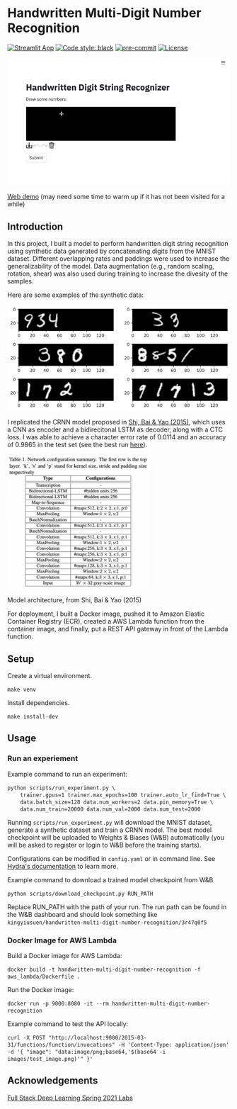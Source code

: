 # Handwritten Multi-Digit Number Recognition

[![Streamlit App](https://static.streamlit.io/badges/streamlit_badge_black_white.svg)](https://share.streamlit.io/kingyiusuen/handwritten-multi-digit-number-recognition/streamlit/app.py)
[![Code style: black](https://img.shields.io/badge/code%20style-black-000000.svg)](https://github.com/psf/black)
[![pre-commit](https://img.shields.io/badge/pre--commit-enabled-brightgreen?logo=pre-commit&logoColor=white)](https://github.com/kingyiusuen/handwritten-digit-string-recognition/blob/master/.pre-commit-config.yaml)
[![License](https://img.shields.io/github/license/kingyiusuen/handwritten-digit-string-recognition)](https://github.com/kingyiusuen/handwritten-digit-string-recognition/blob/master/LICENSE)

![Screenshot](images/screenshot.gif)

[Web demo](https://share.streamlit.io/kingyiusuen/handwritten-multi-digit-number-recognition/streamlit/app.py) (may need some time to warm up if it has not been visited for a while)

## Introduction

In this project, I built a model to perform handwritten digit string recognition using synthetic data generated by concatenating digits from the MNIST dataset. Different overlapping rates and paddings were used to increase the generalizability of the model. Data augmentation (e.g., random scaling, rotation, shear) was also used during training to increase the divesity of the samples.

Here are some examples of the synthetic data:

![Synthetic Data](images/synthetic_data.png)

I replicated the CRNN model proposed in [Shi, Bai & Yao (2015)](https://arxiv.org/pdf/1507.05717.pdf), which uses a CNN as encoder and a bidirecitonal LSTM as decoder, along with a CTC loss. I was able to achieve a character error rate of 0.0114 and an accuracy of 0.9865 in the test set (see the best run [here](https://wandb.ai/kingyiusuen/handwritten-multi-digit-number-recognition/runs/3r47q0f5/)).

<img src="images/model_architecture.png" alt="Model Architecture" width="320">

Model architecture, from Shi, Bai & Yao (2015)

For deployment, I built a Docker image, pushed it to Amazon Elastic Container Registry (ECR), created a AWS Lambda function from the container image, and finally, put a REST API gateway in front of the Lambda function.

## Setup

Create a virtual environment.

```
make venv
```

Install dependencies.

```
make install-dev
```

## Usage

### Run an experiement

Example command to run an experiment:

```
python scripts/run_experiment.py \
    trainer.gpus=1 trainer.max_epochs=100 trainer.auto_lr_find=True \
    data.batch_size=128 data.num_workers=2 data.pin_memory=True \
    data.num_train=20000 data.num_val=2000 data.num_test=2000
```

Running `scripts/run_experiment.py` will download the MNIST dataset,  generate a synthetic dataset and train a CRNN model. The best model checkpoint will be uploaded to Weights & Biases (W&B) automatically (you will be asked to register or login to W&B before the training starts).

Configurations can be modified in `config.yaml` or in command line. See [Hydra's documentation](https://hydra.cc/docs/intro) to learn more.

Example command to download a trained model checkpoint from W&B

```
python scripts/download_checkpoint.py RUN_PATH
```

Replace RUN_PATH with the path of your run. The run path can be found in the W&B dashboard and should look something like `kingyiusuen/handwritten-multi-digit-number-recognition/3r47q0f5`

### Docker Image for AWS Lambda

Build a Docker image for AWS Lambda:

```
docker build -t handwritten-multi-digit-number-recognition -f aws_lambda/Dockerfile .
```

Run the Docker image:

```
docker run -p 9000:8080 -it --rm handwritten-multi-digit-number-recognition
```

Example command to test the API locally:

```
curl -X POST "http://localhost:9000/2015-03-31/functions/function/invocations" -H 'Content-Type: application/json' -d '{ "image": "data:image/png;base64,'$(base64 -i images/test_image.png)'" }'
```

## Acknowledgements

[Full Stack Deep Learning Spring 2021 Labs](https://github.com/full-stack-deep-learning/fsdl-text-recognizer-2021-labs/tree/main)